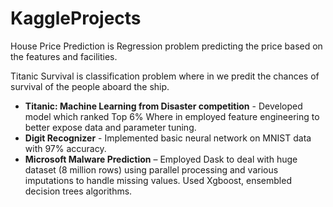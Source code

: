 # KaggleProjects



House Price Prediction is Regression problem predicting the price based on the features and facilities. 

Titanic Survival is classification problem where in we predit the chances of survival of the people aboard the ship.  

* **Titanic: Machine Learning from Disaster competition** - Developed model which ranked Top 6% Where in employed feature engineering to better expose data and parameter tuning.  
*	**Digit Recognizer** - Implemented basic neural network on MNIST data with 97% accuracy.
*	**Microsoft Malware Prediction** – Employed Dask to deal with huge dataset (8 million rows) using parallel processing and various imputations to handle missing values. Used  Xgboost, ensembled decision trees algorithms.

